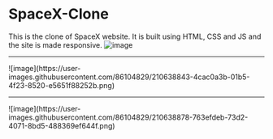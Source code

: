 # SpaceX-Clone
This is the clone of SpaceX website. It is built using HTML, CSS and JS and the site is made responsive. 
![image](https://user-images.githubusercontent.com/86104829/210638787-65449090-8c8d-4396-a1b8-2b814d4d9ee3.png)
<hr>
![image](https://user-images.githubusercontent.com/86104829/210638843-4cac0a3b-01b5-4f23-8520-e5651f88252b.png)
<hr>
![image](https://user-images.githubusercontent.com/86104829/210638878-763efdeb-73d2-4071-8bd5-488369ef644f.png)
